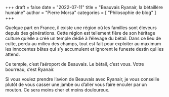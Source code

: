 +++
draft       = false
date        = "2022-07-11"
title       = "Beauvais Ryanair, la bétaillère humaine"
author      = "Pierre Morsa"
categories  = [ "Philosophie de blog" ]
+++

Quelque part en France, il existe une région où les familles sont éleveurs depuis des générations. Cette région est tellement fière de son héritage culture qu’elle a créé un temple dédié à l’élevage du bétail. Dans ce lieu de culte, perdu au milieu des champs, tout est fait pour exploiter au maximum les innocentes bêtes qui s’y accumulent et ignorent le funeste destin qui les attend.

Ce temple, c’est l’aéroport de Beauvais. Le bétail, c’est vous. Votre bourreau, c’est Ryanair.

Si vous voulez prendre l’avion de Beauvais avec Ryanair, je vous conseille plutôt de vous casser une jambe ou d’aller vous faire enculer par un mouton. Ce sera moins cher et moins douloureux.
